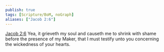 ```yaml
---
publish: true
tags: [Scripture/BoM, noGraph]
aliases: ["Jacob 2:6"]
---
```

[Jacob 2:6](https://churchofjesuschrist.org/study/scriptures/bofm/jacob/2?lang=eng&id=p6#p6) Yea, it grieveth my soul and causeth me to shrink with shame before the presence of my Maker, that I must testify unto you concerning the wickedness of your hearts.
